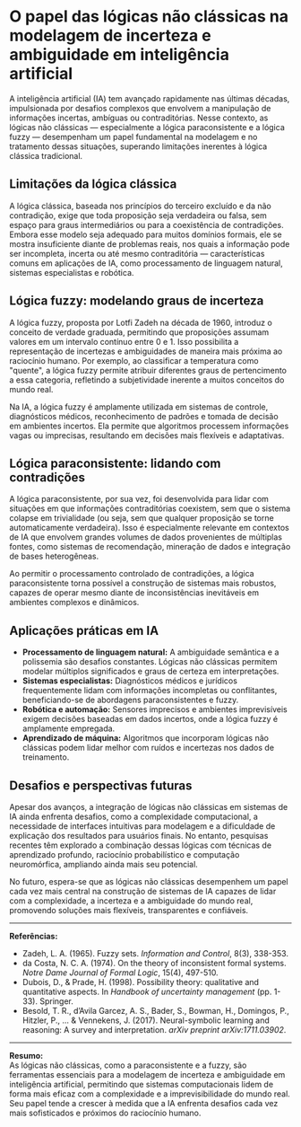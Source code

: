 # O papel das lógicas não clássicas na modelagem de incerteza e ambiguidade em inteligência artificial

A inteligência artificial (IA) tem avançado rapidamente nas últimas décadas, impulsionada por desafios complexos que envolvem a manipulação de informações incertas, ambíguas ou contraditórias. Nesse contexto, as lógicas não clássicas — especialmente a lógica paraconsistente e a lógica fuzzy — desempenham um papel fundamental na modelagem e no tratamento dessas situações, superando limitações inerentes à lógica clássica tradicional.

## Limitações da lógica clássica

A lógica clássica, baseada nos princípios do terceiro excluído e da não contradição, exige que toda proposição seja verdadeira ou falsa, sem espaço para graus intermediários ou para a coexistência de contradições. Embora esse modelo seja adequado para muitos domínios formais, ele se mostra insuficiente diante de problemas reais, nos quais a informação pode ser incompleta, incerta ou até mesmo contraditória — características comuns em aplicações de IA, como processamento de linguagem natural, sistemas especialistas e robótica.

## Lógica fuzzy: modelando graus de incerteza

A lógica fuzzy, proposta por Lotfi Zadeh na década de 1960, introduz o conceito de verdade graduada, permitindo que proposições assumam valores em um intervalo contínuo entre 0 e 1. Isso possibilita a representação de incertezas e ambiguidades de maneira mais próxima ao raciocínio humano. Por exemplo, ao classificar a temperatura como "quente", a lógica fuzzy permite atribuir diferentes graus de pertencimento a essa categoria, refletindo a subjetividade inerente a muitos conceitos do mundo real.

Na IA, a lógica fuzzy é amplamente utilizada em sistemas de controle, diagnósticos médicos, reconhecimento de padrões e tomada de decisão em ambientes incertos. Ela permite que algoritmos processem informações vagas ou imprecisas, resultando em decisões mais flexíveis e adaptativas.

## Lógica paraconsistente: lidando com contradições

A lógica paraconsistente, por sua vez, foi desenvolvida para lidar com situações em que informações contraditórias coexistem, sem que o sistema colapse em trivialidade (ou seja, sem que qualquer proposição se torne automaticamente verdadeira). Isso é especialmente relevante em contextos de IA que envolvem grandes volumes de dados provenientes de múltiplas fontes, como sistemas de recomendação, mineração de dados e integração de bases heterogêneas.

Ao permitir o processamento controlado de contradições, a lógica paraconsistente torna possível a construção de sistemas mais robustos, capazes de operar mesmo diante de inconsistências inevitáveis em ambientes complexos e dinâmicos.

## Aplicações práticas em IA

- **Processamento de linguagem natural:** A ambiguidade semântica e a polissemia são desafios constantes. Lógicas não clássicas permitem modelar múltiplos significados e graus de certeza em interpretações.
- **Sistemas especialistas:** Diagnósticos médicos e jurídicos frequentemente lidam com informações incompletas ou conflitantes, beneficiando-se de abordagens paraconsistentes e fuzzy.
- **Robótica e automação:** Sensores imprecisos e ambientes imprevisíveis exigem decisões baseadas em dados incertos, onde a lógica fuzzy é amplamente empregada.
- **Aprendizado de máquina:** Algoritmos que incorporam lógicas não clássicas podem lidar melhor com ruídos e incertezas nos dados de treinamento.

## Desafios e perspectivas futuras

Apesar dos avanços, a integração de lógicas não clássicas em sistemas de IA ainda enfrenta desafios, como a complexidade computacional, a necessidade de interfaces intuitivas para modelagem e a dificuldade de explicação dos resultados para usuários finais. No entanto, pesquisas recentes têm explorado a combinação dessas lógicas com técnicas de aprendizado profundo, raciocínio probabilístico e computação neuromórfica, ampliando ainda mais seu potencial.

No futuro, espera-se que as lógicas não clássicas desempenhem um papel cada vez mais central na construção de sistemas de IA capazes de lidar com a complexidade, a incerteza e a ambiguidade do mundo real, promovendo soluções mais flexíveis, transparentes e confiáveis.

---

**Referências:**

- Zadeh, L. A. (1965). Fuzzy sets. *Information and Control*, 8(3), 338-353.
- da Costa, N. C. A. (1974). On the theory of inconsistent formal systems. *Notre Dame Journal of Formal Logic*, 15(4), 497-510.
- Dubois, D., & Prade, H. (1998). Possibility theory: qualitative and quantitative aspects. In *Handbook of uncertainty management* (pp. 1-33). Springer.
- Besold, T. R., d’Avila Garcez, A. S., Bader, S., Bowman, H., Domingos, P., Hitzler, P., ... & Vennekens, J. (2017). Neural-symbolic learning and reasoning: A survey and interpretation. *arXiv preprint arXiv:1711.03902*.

---

**Resumo:**  
As lógicas não clássicas, como a paraconsistente e a fuzzy, são ferramentas essenciais para a modelagem de incerteza e ambiguidade em inteligência artificial, permitindo que sistemas computacionais lidem de forma mais eficaz com a complexidade e a imprevisibilidade do mundo real. Seu papel tende a crescer à medida que a IA enfrenta desafios cada vez mais sofisticados e próximos do raciocínio humano.